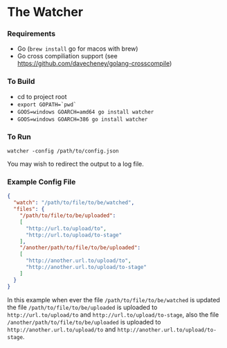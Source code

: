 # The Watcher

### Requirements

- Go (`brew install` go for macos with brew)
- Go cross compiliation support (see https://github.com/davecheney/golang-crosscompile)

### To Build

- cd to project root
- ``export GOPATH=`pwd` ``
- `GOOS=windows GOARCH=amd64 go install watcher`
- `GOOS=windows GOARCH=386 go install watcher`

### To Run

`watcher -config /path/to/config.json`

You may wish to redirect the output to a log file.

### Example Config File

```json
{
  "watch": "/path/to/file/to/be/watched",
  "files": {
    "/path/to/file/to/be/uploaded":
    [
      "http://url.to/upload/to",
      "http://url.to/upload/to-stage"
    ],
    "/another/path/to/file/to/be/uploaded":
    [
      "http://another.url.to/upload/to",
      "http://another.url.to/upload/to-stage"
    ]
  }
}
```

In this example when ever the file `/path/to/file/to/be/watched` is updated the file
`/path/to/file/to/be/uploaded` is uploaded to `http://url.to/upload/to` and `http://url.to/upload/to-stage`, 
also the file `/another/path/to/file/to/be/uploaded` is uploaded to `http://another.url.to/upload/to` and
`http://another.url.to/upload/to-stage`.

